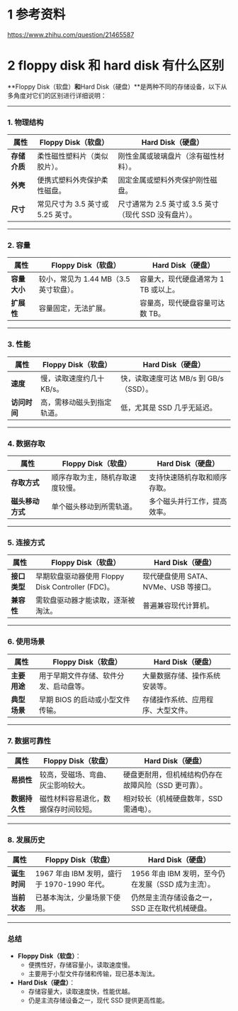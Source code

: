 # 1 参考资料

https://www.zhihu.com/question/21465587

# 2 floppy disk 和 hard disk 有什么区别

**Floppy Disk（软盘）**和**Hard Disk（硬盘）**是两种不同的存储设备，以下从多角度对它们的区别进行详细说明：

---

### **1. 物理结构**
| **属性**           | **Floppy Disk（软盘）**               | **Hard Disk（硬盘）**              |
|--------------------|-------------------------------------|-----------------------------------|
| **存储介质**       | 柔性磁性塑料片（类似胶片）。          | 刚性金属或玻璃盘片（涂有磁性材料）。|
| **外壳**           | 便携式塑料外壳保护柔性磁盘。          | 固定金属或塑料外壳保护刚性磁盘。  |
| **尺寸**           | 常见尺寸为 3.5 英寸或 5.25 英寸。     | 尺寸通常为 2.5 英寸或 3.5 英寸（现代 SSD 没有盘片）。|

---

### **2. 容量**
| **属性**           | **Floppy Disk（软盘）**               | **Hard Disk（硬盘）**              |
|--------------------|-------------------------------------|-----------------------------------|
| **容量大小**       | 较小，常见为 1.44 MB（3.5 英寸软盘）。 | 容量大，现代硬盘通常为 1 TB 或以上。|
| **扩展性**         | 容量固定，无法扩展。                  | 容量高，现代硬盘容量可达数 TB。   |

---

### **3. 性能**
| **属性**           | **Floppy Disk（软盘）**               | **Hard Disk（硬盘）**              |
|--------------------|-------------------------------------|-----------------------------------|
| **速度**           | 慢，读取速度约几十 KB/s。             | 快，读取速度可达 MB/s 到 GB/s（SSD）。|
| **访问时间**       | 高，需移动磁头到指定轨道。             | 低，尤其是 SSD 几乎无延迟。       |

---

### **4. 数据存取**
| **属性**           | **Floppy Disk（软盘）**               | **Hard Disk（硬盘）**              |
|--------------------|-------------------------------------|-----------------------------------|
| **存取方式**       | 顺序存取为主，随机存取速度较慢。        | 支持快速随机存取和顺序存取。       |
| **磁头移动方式**   | 单个磁头移动到所需轨道。               | 多个磁头并行工作，提高效率。      |

---

### **5. 连接方式**
| **属性**           | **Floppy Disk（软盘）**               | **Hard Disk（硬盘）**              |
|--------------------|-------------------------------------|-----------------------------------|
| **接口类型**       | 早期软盘驱动器使用 Floppy Disk Controller (FDC)。 | 现代硬盘使用 SATA、NVMe、USB 等接口。|
| **兼容性**         | 需软盘驱动器才能读取，逐渐被淘汰。      | 普遍兼容现代计算机。              |

---

### **6. 使用场景**
| **属性**           | **Floppy Disk（软盘）**               | **Hard Disk（硬盘）**              |
|--------------------|-------------------------------------|-----------------------------------|
| **主要用途**       | 用于早期文件存储、软件分发、启动盘等。   | 大量数据存储、操作系统安装等。     |
| **典型场景**       | 早期 BIOS 的启动或小型文件传输。         | 存储操作系统、应用程序、大型文件。 |

---

### **7. 数据可靠性**
| **属性**           | **Floppy Disk（软盘）**               | **Hard Disk（硬盘）**              |
|--------------------|-------------------------------------|-----------------------------------|
| **易损性**         | 较高，受磁场、弯曲、灰尘影响较大。      | 硬盘更耐用，但机械结构仍存在故障风险（SSD 更可靠）。|
| **数据持久性**     | 磁性材料容易退化，数据保存时间较短。      | 相对较长（机械硬盘数年，SSD 需通电）。|

---

### **8. 发展历史**
| **属性**           | **Floppy Disk（软盘）**               | **Hard Disk（硬盘）**              |
|--------------------|-------------------------------------|-----------------------------------|
| **诞生时间**       | 1967 年由 IBM 发明，盛行于 1970-1990 年代。| 1956 年由 IBM 发明，至今仍在发展（SSD 成为主流）。 |
| **当前状态**       | 已基本淘汰，少量场景下使用。            | 仍然是主流存储设备之一，SSD 正在取代机械硬盘。|

---

### **总结**
- **Floppy Disk（软盘）**：
  - 便携性好，存储容量小，读取速度慢。
  - 主要用于小型文件存储和传输，现已基本淘汰。
- **Hard Disk（硬盘）**：
  - 存储容量大，读取速度快，性能优越。
  - 仍是主流存储设备之一，现代 SSD 提供更高性能。

